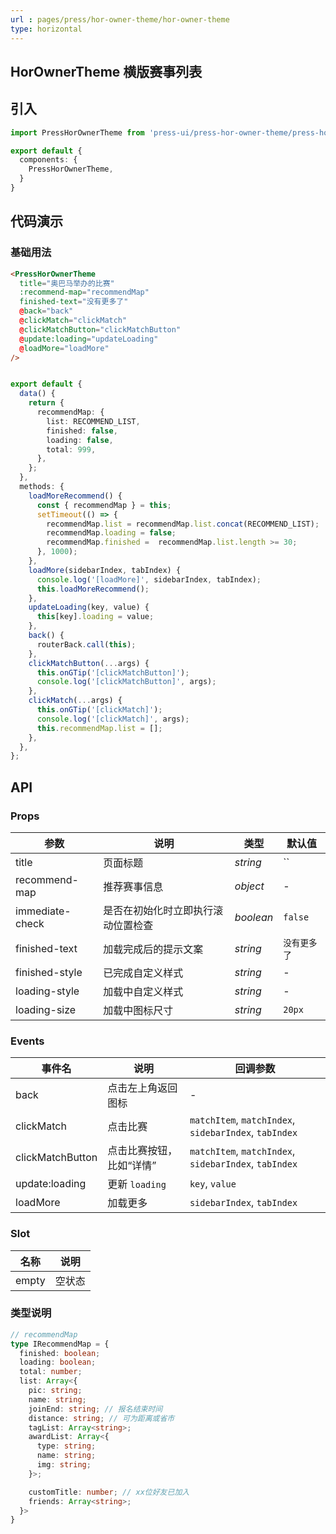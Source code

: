 ```yaml
---
url : pages/press/hor-owner-theme/hor-owner-theme
type: horizontal
---
```


## HorOwnerTheme 横版赛事列表


## 引入

```ts
import PressHorOwnerTheme from 'press-ui/press-hor-owner-theme/press-hor-owner-theme';

export default {
  components: {
    PressHorOwnerTheme,
  }
}
```

## 代码演示

### 基础用法

```html
<PressHorOwnerTheme
  title="奥巴马举办的比赛"
  :recommend-map="recommendMap"
  finished-text="没有更多了"
  @back="back"
  @clickMatch="clickMatch"
  @clickMatchButton="clickMatchButton"
  @update:loading="updateLoading"
  @loadMore="loadMore"
/>
```

```ts

export default {
  data() {
    return {
      recommendMap: {
        list: RECOMMEND_LIST,
        finished: false,
        loading: false,
        total: 999,
      },
    };
  },
  methods: {
    loadMoreRecommend() {
      const { recommendMap } = this;
      setTimeout(() => {
        recommendMap.list = recommendMap.list.concat(RECOMMEND_LIST);
        recommendMap.loading = false;
        recommendMap.finished =  recommendMap.list.length >= 30;
      }, 1000);
    },
    loadMore(sidebarIndex, tabIndex) {
      console.log('[loadMore]', sidebarIndex, tabIndex);
      this.loadMoreRecommend();
    },
    updateLoading(key, value) {
      this[key].loading = value;
    },
    back() {
      routerBack.call(this);
    },
    clickMatchButton(...args) {
      this.onGTip('[clickMatchButton]');
      console.log('[clickMatchButton]', args);
    },
    clickMatch(...args) {
      this.onGTip('[clickMatch]');
      console.log('[clickMatch]', args);
      this.recommendMap.list = [];
    },
  },
};
```

## API

### Props


| 参数            | 说明                               | 类型      | 默认值       |
| --------------- | ---------------------------------- | --------- | ------------ |
| title           | 页面标题                           | _string_  | ``           |
| recommend-map   | 推荐赛事信息                       | _object_  | -            |
| immediate-check | 是否在初始化时立即执行滚动位置检查 | _boolean_ | `false`      |
| finished-text   | 加载完成后的提示文案               | _string_  | `没有更多了` |
| finished-style  | 已完成自定义样式                   | _string_  | -            |
| loading-style   | 加载中自定义样式                   | _string_  | -            |
| loading-size    | 加载中图标尺寸                     | _string_  | `20px`       |


###  Events

| 事件名           | 说明                     | 回调参数                                               |
| ---------------- | ------------------------ | ------------------------------------------------------ |
| back             | 点击左上角返回图标       | -                                                      |
| clickMatch       | 点击比赛                 | `matchItem`, `matchIndex`,  `sidebarIndex`, `tabIndex` |
| clickMatchButton | 点击比赛按钮，比如“详情” | `matchItem`, `matchIndex`,  `sidebarIndex`, `tabIndex` |
| update:loading   | 更新 `loading`           | `key`, `value`                                         |
| loadMore         | 加载更多                 | `sidebarIndex`, `tabIndex`                             |


### Slot

| 名称  | 说明   |
| ----- | ------ |
| empty | 空状态 |


### 类型说明

```ts
// recommendMap
type IRecommendMap = {
  finished: boolean;
  loading: boolean;
  total: number;
  list: Array<{
    pic: string;
    name: string;
    joinEnd: string; // 报名结束时间
    distance: string; // 可为距离或省市
    tagList: Array<string>;
    awardList: Array<{
      type: string;
      name: string;
      img: string;
    }>;

    customTitle: number; // xx位好友已加入
    friends: Array<string>;
  }>
}
```
